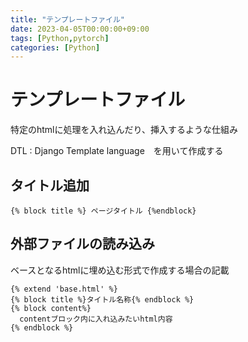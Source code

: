 ```yaml
---
title: "テンプレートファイル"
date: 2023-04-05T00:00:00+09:00
tags: [Python,pytorch]
categories: [Python]
---
```

# テンプレートファイル

特定のhtmlに処理を入れ込んだり、挿入するような仕組み

DTL : Django Template language　を用いて作成する


## タイトル追加

``` django
{% block title %} ページタイトル {%endblock}
```

## 外部ファイルの読み込み

ベースとなるhtmlに埋め込む形式で作成する場合の記載

``` django
{% extend 'base.html' %} 
{% block title %}タイトル名称{% endblock %}
{% block content%}
  contentブロック内に入れ込みたいhtml内容
{% endblock %}
```
